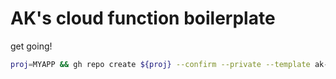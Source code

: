 # AK's cloud function boilerplate

get going!

```bash
proj=MYAPP && gh repo create ${proj} --confirm --private --template ak--47/ak-gcf-boiler && cd ${proj} && git pull origin master && npm install && git update-index --assume-unchanged .env && code .
```

